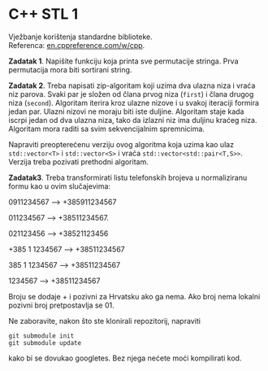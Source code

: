 # C++  STL 1

Vježbanje korištenja standardne biblioteke.    
Referenca: [en.cppreference.com/w/cpp](http://en.cppreference.com/w/cpp).


**Zadatak 1**. Napišite funkciju koja printa sve permutacije stringa.
Prva permutacija mora biti sortirani string.


**Zadatak 2**. Treba napisati zip-algoritam koji uzima dva ulazna niza i vraća niz parova. 
Svaki par je složen od člana
prvog niza (`first`) i člana drugog niza (`second`). Algoritam iterira kroz ulazne nizove i 
u svakoj iteraciji formira jedan par. Ulazni nizovi ne moraju biti iste duljine. Algoritam staje
kada iscrpi jedan od dva ulazna niza, tako da izlazni niz ima duljinu
kraćeg niza.   Algoritam mora raditi sa svim sekvencijalnim spremnicima.

Napraviti preopterećenu verziju ovog algoritma koja uzima kao ulaz
`std::vector<T>` i `std::vector<S>`  i vraća
`std::vector<std::pair<T,S>>`. Verzija treba pozivati prethodni
algoritam.  

**Zadatak3**. Treba transformirati listu telefonskih brojeva u normaliziranu formu
kao u ovim slučajevima:

 0911234567 --> +385911234567

 011234567   --> +38511234567.

 021123456   --> +38521123456

 +385 1 1234567 --> +38511234567

 385 1 1234567 --> +38511234567

1234567 --> +38511234567


Broju se dodaje + i pozivni za Hrvatsku ako ga nema. Ako broj nema lokalni pozivni
broj pretpostavlja se 01.  


Ne zaboravite, nakon što ste klonirali repozitorij, napraviti
```
git submodule init
git submodule update 
```
kako bi se dovukao googletes. Bez njega nećete moći kompilirati kod. 

